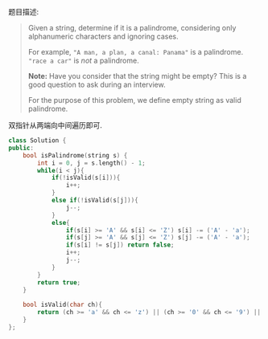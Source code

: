 题目描述:

> Given a string, determine if it is a palindrome, considering only alphanumeric characters and ignoring cases.
>
> For example,
> `"A man, a plan, a canal: Panama"` is a palindrome.
> `"race a car"` is *not* a palindrome.
>
> **Note:**
> Have you consider that the string might be empty? This is a good question to ask during an interview.
>
> For the purpose of this problem, we define empty string as valid palindrome.

双指针从两端向中间遍历即可.

```c++
class Solution {
public:
    bool isPalindrome(string s) {
        int i = 0, j = s.length() - 1;
        while(i < j){
            if(!isValid(s[i])){
                i++;
            }
            else if(!isValid(s[j])){
                j--;
            }
            else{
                if(s[i] >= 'A' && s[i] <= 'Z') s[i] -= ('A' - 'a');
                if(s[j] >= 'A' && s[j] <= 'Z') s[j] -= ('A' - 'a');
                if(s[i] != s[j]) return false;
                i++;
                j--;
            }
        }
        return true;
    }
    
    bool isValid(char ch){
        return (ch >= 'a' && ch <= 'z') || (ch >= '0' && ch <= '9') || (ch >= 'A' && ch <= 'Z');
    }
};
```

